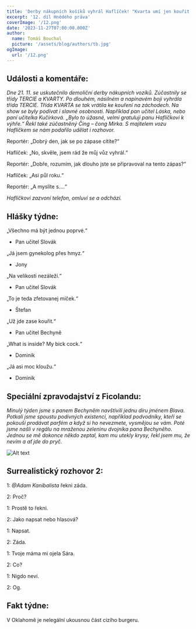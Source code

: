 ```yaml
---
title: 'Derby nákupních košíků vyhrál Haflíček! "Kvarta umí jen kouřit na záchodech!", prohlásil.'
excerpt: '12. díl Hnědého práva'
coverImage: '/12.png'
date: '2023-11-27T07:00:00.000Z'
author:
  name: Tomáš Bouchal
  picture: '/assets/blog/authors/tb.jpg'
ogImage:
  url: '/12.png'
---
```

## **Události a komentáře:**

*Dne 21. 11. se uskutečnilo demoliční derby nákupních vozíků. Zúčastnily se
třídy TERCIE a KVARTY. Po dlouhém, násilném a napínavém boji vyhrála
třída TERCIE. Třída KVARTA se tak vrátila ke kouření na záchodech. Na show
se byly podívat i slavné osobnosti. Například pan učitel Láska, nebo paní
učitelka Kučírková. „Bylo to úžasné, velmi gratuluji panu Haflíčkovi k výhře.“
Řekl také zúčastněný Čing – čong Mirka. S majitelem vozu Haflíčkem se
nám podařilo udělat i rozhovor.*

Reportér: „Dobrý den, jak se po zápase cítíte?“

Haflíček: „No, skvěle, jsem rád že můj vůz vyhrál.“

Reportér: „Dobře, rozumím, jak dlouho jste se připravoval na tento zápas?“

Haflíček: „Asi půl roku.“

Reportér: „A myslíte s....“

*Haflíčkovi zazvoní telefon, omluví se a odchází.*

## **Hlášky týdne:**

„Všechno má být jednou poprvé.“

- Pan učitel Slovák

„Já jsem gynekolog přes hmyz.“

- Jony

„Na velikosti nezáleží.“

- Pan učitel Slovák

„To je teda zfetovanej míček.“

- Štefan


„Už jde zase kouřit.“

- Pan učitel Bechyně

„What is inside? My bick cock.“

- Dominik

„Já asi moc kloužu.“

- Dominik

## **Speciální zpravodajství z Ficolandu:**

*Minulý týden jsme s panem Bechyněm navštívili jednu díru jménem Blava.
Potkali jsme spoustu podivných existencí, například podvodníky, kteří se
pokouší prodávat parfém a když si ho nevezmete, vysmějou se vám. Poté
jsme našli v regálu na mraženou zeleninu dvojníka pana Bechyněho. Jednou
se mě dokonce někdo zeptal, kam mu utekly krysy, řekl jsem mu, že nevím a
ať jde do pryč.*

![Alt text](../ilufot12.png)

## **Surrealistický rozhovor 2:**

1: _@Adam Kanibalista_ řekni záda.

2: Proč?

1: Prostě to řekni.

2: Jako napsat nebo hlasová?

1: Napsat.

2: Záda.

1: Tvoje máma mi ojela Sára.

2: Co?

1: Nigdo neví.

2: Og.

## **Fakt týdne:**

V Oklahomě je nelegální ukousnou část cizího burgeru.